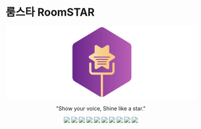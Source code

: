 # 룸스타 RoomSTAR

![logo2](README.assets/logo2.png)

<p align="center">
"Show your voice, Shine like a star."
</p>

<p align="center">
  <img src="http://img.shields.io/:license-mit-green.svg"/>
  <img src="https://img.shields.io/badge/network-socket.io-black.svg"/>
  <img src="https://img.shields.io/badge/network-webRTC-purple.svg"/>
  <img src="https://img.shields.io/badge/framework-vue.js-green.svg"/>
<img src="https://img.shields.io/badge/language-javascript-yellow.svg"/>
<img src="https://img.shields.io/badge/language-java-blue.svg"/>
<img src="https://img.shields.io/badge/server-spring-brightgreen.svg"/>
<img src="https://img.shields.io/badge/server-node.js-brightgreen.svg"/>
<img src="https://img.shields.io/badge/DB-firebase-red.svg"/>
<img src="https://img.shields.io/badge/DB-mariaDB-brown.svg"/>
</p>

